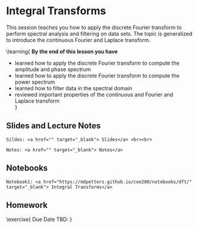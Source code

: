 
# Integral Transforms

This session teaches you how to apply the discrete Fourier transform to perform spectral analysis and filtering on data sets. The topic is generalized to introduce the continuous Fourier and Laplace transform.  

\learning{
**By the end of this lesson you have**
- learned how to apply the discrete Fourier transform to compute the amplitude and phase spectrum
- learned how to apply the discrete Fourier transform to compute the power spectrum
- learned how to filter data in the spectral domain
- reviewed important properties of the continuous and Fourier and Laplace transform  
}

## Slides and Lecture Notes

~~~
Sildes: <a href="" target="_blank"> Slides</a> <br><br>
~~~

~~~
Notes: <a href="" target="_blank"> Notes</a>
~~~


## Notebooks

~~~
Notebook1: <a href="https://mdpetters.github.io/cee200/notebooks/dft/" target="_blank"> Integral Transforms</a>
~~~


## Homework

\exercise{
Due Date TBD: 
}
